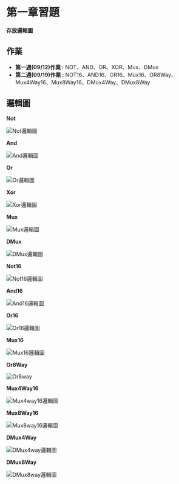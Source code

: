 # 第一章習題

**存放邏輯圖**


## 作業
* **第一週(09/12)作業 :** NOT、AND、OR、XOR、Mux、DMux
* **第二週(09/19)作業 :** NOT16、AND16、OR16、Mux16、OR8Way、Mux4Way16、Mux8Way16、DMux4Way、DMux8Way


## 邏輯圖

**Not**

![Not邏輯圖](https://github.com/user-attachments/assets/9cc7d6df-dc88-4a1b-9135-3a6f8f621d33)

**And**

![And邏輯圖](https://github.com/user-attachments/assets/379870fb-0cc5-4ed1-a074-a09e06e347e1)

**Or**

![Or邏輯圖](Or邏輯圖.jpg)

**Xor**

![Xor邏輯圖](Xor邏輯圖.jpg)

**Mux**

![Mux邏輯圖](Mux邏輯圖.jpg)

**DMux**

![DMux邏輯圖](DMux邏輯圖.jpg)

**Not16**

![Not16邏輯圖](Not16邏輯圖.jpg)

**And16**

![And16邏輯圖](And16邏輯圖.jpg)

**Or16**

![Or16邏輯圖](Or16邏輯圖.jpg)

**Mux16**

![Mux16邏輯圖](Mux16邏輯圖.jpg)

**Or8Way**

![Or8way](Or8ways邏輯圖.jpg)

**Mux4Way16**

![Mux4way16邏輯圖](Mux4way16邏輯圖.jpg)

**Mux8Way16**

![Mux8way16邏輯圖](Mux8way16邏輯圖.jpg)

**DMux4Way**

![DMux4way邏輯圖](DMux4way邏輯圖.jpg)

**DMux8Way**

![DMux8way邏輯圖](DMux8way邏輯圖.jpg)



